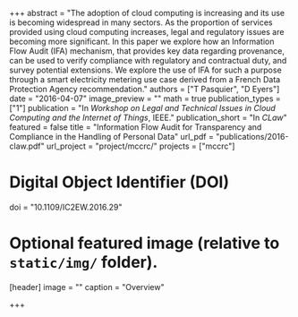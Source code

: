 +++
abstract = "The adoption of cloud computing is increasing and its use is becoming widespread in many sectors. As the proportion of services provided using cloud computing increases, legal and regulatory issues are becoming more significant. In this paper we explore how an Information Flow Audit (IFA) mechanism, that provides key data regarding provenance, can be used to verify compliance with regulatory and contractual duty, and survey potential extensions. We explore the use of IFA for such a purpose through a smart electricity metering use case derived from a French Data Protection Agency recommendation."
authors = ["T Pasquier", "D Eyers"]
date = "2016-04-07"
image_preview = ""
math = true
publication_types = ["1"]
publication = "In *Workshop on Legal and Technical Issues in Cloud Computing and the Internet of Things*, IEEE."
publication_short = "In *CLaw*"
featured = false
title = "Information Flow Audit for Transparency and Compliance in the Handling of Personal Data"
url_pdf = "publications/2016-claw.pdf"
url_project = "project/mccrc/"
projects = ["mccrc"]

# Digital Object Identifier (DOI)
doi = "10.1109/IC2EW.2016.29"

# Optional featured image (relative to `static/img/` folder).
[header]
image = ""
caption = "Overview"

+++
